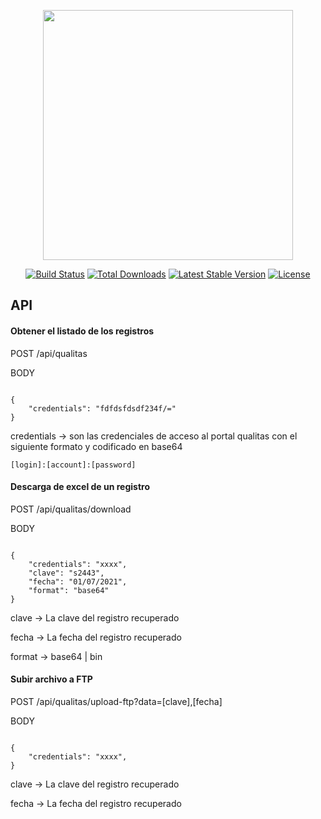 <p align="center"><a href="https://laravel.com" target="_blank"><img src="https://raw.githubusercontent.com/laravel/art/master/logo-lockup/5%20SVG/2%20CMYK/1%20Full%20Color/laravel-logolockup-cmyk-red.svg" width="400"></a></p>

<p align="center">
<a href="https://travis-ci.org/laravel/framework"><img src="https://travis-ci.org/laravel/framework.svg" alt="Build Status"></a>
<a href="https://packagist.org/packages/laravel/framework"><img src="https://img.shields.io/packagist/dt/laravel/framework" alt="Total Downloads"></a>
<a href="https://packagist.org/packages/laravel/framework"><img src="https://img.shields.io/packagist/v/laravel/framework" alt="Latest Stable Version"></a>
<a href="https://packagist.org/packages/laravel/framework"><img src="https://img.shields.io/packagist/l/laravel/framework" alt="License"></a>
</p>

## API

#### Obtener el listado de los registros

POST /api/qualitas

BODY

<code>
{
	"credentials": "fdfdsfdsdf234f/="
}
</code>


credentials -> son las credenciales de acceso al portal qualitas con el siguiente formato y codificado en base64

	[login]:[account]:[password]

#### Descarga de excel de un registro
	
POST /api/qualitas/download

BODY

<code>
{
	"credentials": "xxxx",
	"clave": "s2443",
	"fecha": "01/07/2021",
	"format": "base64"
}
</code>


clave	-> La clave del registro recuperado

fecha	-> La fecha del registro recuperado

format -> base64 | bin


#### Subir archivo a FTP


POST /api/qualitas/upload-ftp?data=[clave],[fecha]

BODY

<code>
{
	"credentials": "xxxx",
}
</code>


clave	-> La clave del registro recuperado

fecha	-> La fecha del registro recuperado
